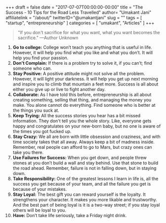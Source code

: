 +++
draft = false
date = "2017-07-07T00:00:00-00:00"
title = "The Success - 10 Tips for the Road Less Travelled"
author= "Umakant Jani"
affiliatelink = "/about/"
twitterID="@umakantjani"
slug = ""
tags = [
"startup",
"entrepreneurship"
]
categories = [
"umakant",
"Articles"
]
+++

>"If you don't sacrifice for what you want, what you want becomes the sacrifice." —Author Unknown

1. **Go to college:** College won’t teach you anything that is useful in life. However, it will help you find what you like and what you don’t. It will help you find your passion.
2. **Don't Complain:** If there is a problem try to solve it, if you can’t; find someone who can.
3. **Stay Positive:** A positive attitude might not solve all the problem. However, it will light your darkness. It will help you get up next morning and inspire you to climb that mountain a feet more. Success is all about either you give up or live to fight another day.
4. **Collaborate:** As I have told this before, entrepreneurship is all about creating something, selling that thing, and managing the money you make. You alone cannot do everything. Find someone who is better at the things you suck at.
5. **Keep Trying:** All the success stories you hear has a bit missed information. They don't tell you the whole story. Like, everyone gets happy and congratulates on your new-born baby, but no one is aware of the times you got fucked up.
6. **Stay Crazy:** We all are born with little obsession and craziness, and with time society takes that all away. Always keep a bit of madness inside. Remember, real people can afford to go to Mars, but crazy ones can take you there.
7. **Use Failures for Success:** When you get down, and people threw stones at you don’t build a wall and stay behind. Use that stone to build the road ahead. Remember, failure is not in falling down, but in staying down.
8. **Take Responsibility:** One of the greatest lessons I learn in life is, all the success you get because of your team, and all the failure you get is because of your mistakes.
9. **Stay Loyal:** The best gift you can reward yourself is the loyalty. It strengthens your character. It makes you more likable and trustworthy. And the best part of being loyal is it is a two-way street; if you stay loyal others will be loyal to you.
10. **Have:** Don’t take life seriously, take a Friday night drink.
